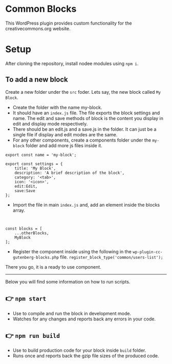 # Common Blocks

This WordPress plugin provides custom functionality for the creativecommons.org website.

# Setup
After cloning the repository, install nodee modules using `npm i`.

## To add a new block
Create a new folder under the `src` foder. Lets say, the new block called `My Block`.
- Create the folder with the name my-block.
- It should have an `index.js` file. The file exports the block settings and name. The edit and save methods of block is the content you display in edit and display mode respectively.
- There should be an edit.js and a save.js in the folder. It can just be a single file if display and edit modes are the same.
- For any other components, create a components folder under the `my-block` folder and add more js files inside it.
```
export const name = 'my-block';

export const settings = {
    title: 'My Block',
    description: 'A brief description of the block',
    category: '<tab>',
    icon: '<icon>',
    edit:Edit,
    save:Save
};
```
- Import the file in main `index.js` and, add an element inside the blocks array.
```import * as MyBlock from './my-block/index'


const blocks = [
    ...otherBlocks,
    MyBlock
];
```
- Register the component inside using the following in the `wp-plugin-cc-gutenberg-blocks.php` file.
`register_block_type('common/users-list');`

There you go, it is a ready to use component.

---

Below you will find some information on how to run scripts.

## 👉  `npm start`
- Use to compile and run the block in development mode.
- Watches for any changes and reports back any errors in your code.

## 👉  `npm run build`
- Use to build production code for your block inside `build` folder.
- Runs once and reports back the gzip file sizes of the produced code.
